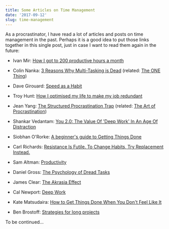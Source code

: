 ```yaml
---
title: Some Articles on Time Management
date: '2017-09-12'
slug: time-management
---
```


As a procrastinator, I have read a lot of articles and posts on time management in the past. Perhaps it is a good idea to put those links together in this single post, just in case I want to read them again in the future:

- Ivan Mir: [How I got to 200 productive hours a month](https://qotoqot.com/blog/improving-focus/)

- Colin Nanka: [3 Reasons Why Multi-Tasking is Dead](https://colinnanka.com/2017/09/05/3-reasons-why-multi-tasking-is-dead/) (related: [The ONE Thing](http://a.co/3qb6DqS))

- Dave Girouard: [Speed as a Habit](http://firstround.com/review/speed-as-a-habit/)

- Troy Hunt: [How I optimised my life to make my job redundant](https://www.troyhunt.com/how-i-optimised-my-life-to-make-my-job/)

- Jean Yang: [The Structured Procrastination Trap](http://jxyzabc.blogspot.com/2016/12/the-structured-procrastination-trap.html) (related: [The Art of Procrastination](http://a.co/bTrPSTh))

- Shankar Vedantam: [You 2.0: The Value Of 'Deep Work' In An Age Of Distraction](http://www.npr.org/2017/07/25/539092670/you-2-0-the-value-of-deep-work-in-an-age-of-distraction)

- Siobhan O'Rorke: [A beginner's guide to Getting Things Done](https://blog.zenkit.com/a-beginners-guide-to-getting-things-done-3cc1a5123b98)

- Carl Richards: [Resistance Is Futile. To Change Habits, Try Replacement Instead.](https://nyti.ms/2GIo0mb)

- Sam Altman: [Productivity](http://blog.samaltman.com/productivity)

- Daniel Gross: [The Psychology of Dread Tasks](https://dcgross.com/accomplish-dread-tasks/)

- James Clear: [The Akrasia Effect](https://jamesclear.com/akrasia)

- Cal Newport: [Deep Work](http://calnewport.com/books/deep-work/)

- Kate Matsudaira: [How to Get Things Done When You Don't Feel Like It](https://queue.acm.org/detail.cfm?id=3280677)

- Ben Brostoff: [Strategies for long projects](http://benbrostoff.github.io/2019/09/28/long-projects.html)

To be continued...
